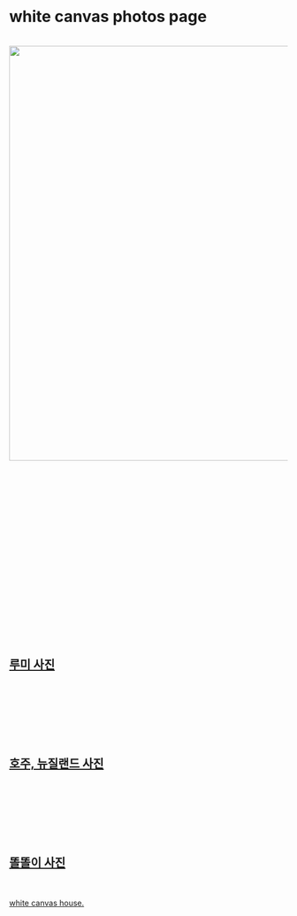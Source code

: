<br><h1>white canvas photos page</h1><br><img src="white canvas.jpg" width="750"><br><br><br><br><br><br><br><br><br><br><br><br><br><br><br><br><br><br><br><br><meta charset="utf-8">
<a href="https://cube2078.github.io/-/"><h2>루미 사진</h2><br><br><br><br><br><br>
  <a href="https://cube2078.github.io/Austraila-and-New-Zealand/"><h2>호주, 뉴질랜드 사진</h2><br><br><br><br><br><br>
  <a href="https://cube2078.github.io/--/"><h2>  똘똘이 사진</h2><br><br>white canvas house.
